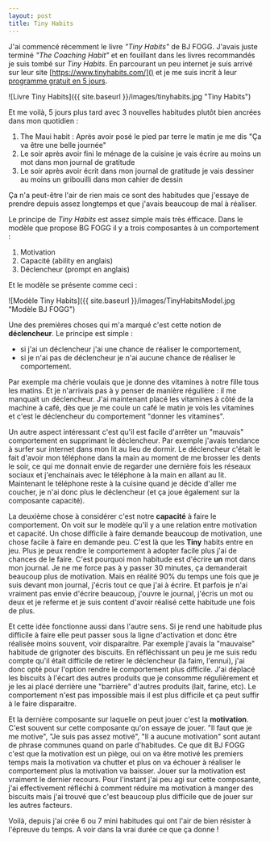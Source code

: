 ```yaml
---
layout: post
title: Tiny Habits
---
```


J'ai commencé récemment le livre _"Tiny Habits"_ de BJ FOGG. J'avais juste terminé _"The Coaching Habit"_ et en fouillant dans les livres recommandés je suis tombé sur _Tiny Habits_. En parcourant un peu internet je suis arrivé sur leur site [https://www.tinyhabits.com/]() et je me suis incrit à leur [programme gratuit en 5 jours](https://www.tinyhabits.com/join).

![Livre Tiny Habits]({{ site.baseurl }}/images/tinyhabits.jpg "Tiny Habits")

Et me voilà, 5 jours plus tard avec 3 nouvelles habitudes plutôt bien ancrées dans mon quotidien :  

1. The Maui habit : Après avoir posé le pied par terre le matin je me dis "Ça va être une belle journée"
2. Le soir après avoir fini le ménage de la cuisine je vais écrire au moins un mot dans mon journal de gratitude
3. Le soir après avoir écrit dans mon journal de gratitude je vais dessiner au moins un gribouilli dans mon cahier de dessin

Ça n'a peut-être l'air de rien mais ce sont des habitudes que j'essaye de prendre depuis assez longtemps et que j'avais beaucoup de mal à réaliser.

Le principe de _Tiny Habits_ est assez simple mais très éfficace. Dans le modèle que propose BG FOGG il y a trois composantes à un comportement :

1. Motivation
2. Capacité (ability en anglais)
3. Déclencheur (prompt en anglais)

Et le modèle se présente comme ceci :

![Modèle Tiny Habits]({{ site.baseurl }}/images/TinyHabitsModel.jpg "Modèle BJ FOGG")

Une des premières choses qui m'a marqué c'est cette notion de __déclencheur__. Le principe est simple : 

- si j'ai un déclencheur j'ai une chance de réaliser le comportement, 
- si je n'ai pas de déclencheur je n'ai aucune chance de réaliser le comportement. 

Par exemple ma chérie voulais que je donne des vitamines à notre fille tous les matins. Et je n'arrivais pas à y penser de manière régulière : il me manquait un déclencheur. J'ai maintenant placé les vitamines à côté de la machine à café, dès que je me coule un café le matin je vois les vitamines et c'est le déclencheur du comportement "donner les vitamines".

Un autre aspect intéressant c'est qu'il est facile d'arrêter un "mauvais" comportement en supprimant le déclencheur. Par exemple j'avais tendance à surfer sur internet dans mon lit au lieu de dormir. Le déclencheur c'était le fait d'avoir mon téléphone dans la main au moment de me brosser les dents le soir, ce qui me donnait envie de regarder une dernière fois les réseaux sociaux et j'enchainais avec le téléphone à la main en allant au lit. Maintenant le téléphone reste à la cuisine quand je décide d'aller me coucher, je n'ai donc plus le déclencheur (et ça joue également sur la composante capacité).

La deuxième chose à considérer c'est notre __capacité__ à faire le comportement. On voit sur le modèle qu'il y a une relation entre motivation et capacité. Un chose difficile à faire demande beaucoup de motivation, une chose facile à faire en demande peu. C'est là que les __Tiny__ habits entre en jeu. Plus je peux rendre le comportement à adopter facile plus j'ai de chances de le faire. C'est pourquoi mon habitude est d'écrire __un__ mot dans mon journal. Je ne me force pas à y passer 30 minutes, ça demanderait beaucoup plus de motivation. Mais en réalité 90% du temps une fois que je suis devant mon journal, j'écris tout ce que j'ai à écrire. Et parfois je n'ai vraiment pas envie d'écrire beaucoup, j'ouvre le journal, j'écris un mot ou deux et je referme et je suis content d'avoir réalisé cette habitude une fois de plus.

Et cette idée fonctionne aussi dans l'autre sens. Si je rend une habitude plus difficile à faire elle peut passer sous la ligne d'activation et donc être réalisée moins souvent, voir disparaitre. Par exemple j'avais la "mauvaise" habitude de grignoter des biscuits. En réfléchissant un peu je me suis redu compte qu'il était difficile de retirer le déclencheur (la faim, l'ennui), j'ai donc opté pour l'option rendre le comportement plus difficile. J'ai déplacé les biscuits à l'écart des autres produits que je consomme régulièrement et je les ai placé derrière une "barrière" d'autres produits (lait, farine, etc). Le comportement n'est pas impossible mais il est plus difficile et ça peut suffir à le faire disparaitre.

Et la dernière composante sur laquelle on peut jouer c'est la __motivation__. C'est souvent sur cette composante qu'on essaye de jouer. "Il faut que je me motive", "Je suis pas assez motivé", "Il a aucune motivation" sont autant de phrase communes quand on parle d'habitudes. Ce que dit BJ FOGG c'est que la motivation est un piège, oui on va être motivé les premiers temps mais la motivation va chutter et plus on va échouer à réaliser le comportement plus la motivation va baisser. Jouer sur la motivation est vraiment le dernier recours. Pour l'instant j'ai peu agi sur cette composante, j'ai effectivement réfléchi à comment réduire ma motivation à manger des biscuits mais j'ai trouvé que c'est beaucoup plus difficile que de jouer sur les autres facteurs.

Voilà, depuis j'ai crée 6 ou 7 mini habitudes qui ont l'air de bien résister à l'épreuve du temps. A voir dans la vrai durée ce que ça donne !
